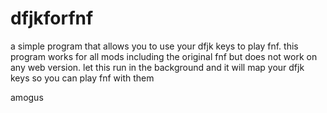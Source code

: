 # dfjkforfnf
a simple program that allows you to use your dfjk keys to play fnf.
this program works for all mods including the original fnf but does not work on any web version.
let this run in the background and it will map your dfjk keys so you can play fnf with them

amogus
